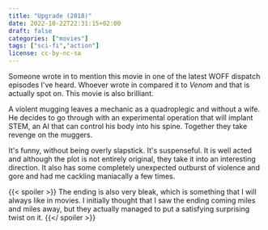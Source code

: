 ```yaml
---
title: "Upgrade (2018)"
date: 2022-10-22T22:31:15+02:00
draft: false
categories: ["movies"]
tags: ["sci-fi","action"]
license: cc-by-nc-sa
---
```


Someone wrote in to mention this movie in one of the latest WOFF dispatch episodes I've heard. Whoever wrote in compared it to _Venom_ and that is actually spot on. This movie is also brilliant.

A violent mugging leaves a mechanic as a quadroplegic and without a wife. He decides to go through with an experimental operation that will implant STEM, an AI that can control his body into his spine. Together they take revenge on the muggers.

It's funny, without being overly slapstick. It's suspenseful. It is well acted and although the plot is not entirely original, they take it into an interesting direction. It also has some completely unexpected outburst of violence and gore and had me cackling maniacally a few times.

{{< spoiler >}}
The ending is also very bleak, which is something that I will always like in movies. I initially thought that I saw the ending coming miles and miles away, but they actually managed to put a satisfying surprising twist on it.
{{</ spoiler >}}
